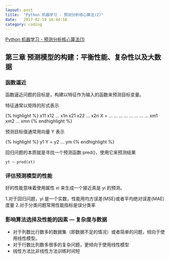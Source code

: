 ```yaml
---
layout: post
title:  "Python 机器学习 - 预测分析核心算法(2)"
date:   2017-02-19 16:44:10
category: coding
---
```


[Python 机器学习 - 预测分析核心算法(1)](http://crazydogs.github.io/coding/2017/02/15/python-%E6%9C%BA%E5%99%A8%E5%AD%A6%E4%B9%A0-1.html)

## 第三章 预测模型的构建：平衡性能、复杂性以及大数据

### 函数逼近
函数逼近问题的目标是，构建以特征作为输入的函数来预测目标变量。

特征通常以矩阵的形式表示

{% highlight %}
    x11 x12 ... x1n
    x21 x22 ... x2n
X = ... ... ... ...
    ... ... ... ...
    xm1 xm2 ... xmn
{% endhighlight %}

预测目标值通常用向量 Y 表示

{% highlight %}
    y1
Y = y2
    ...
    ym
{% endhighlight %}

回归问题的本质就是寻找一个预测函数 pred()，使用它来预测结果

````
yt ~ pred(xt)
````
### 评估预测模型的性能

好的性能意味着使用属性 xi 来生成一个接近真是 yi 的预测。

1.对于回归问题，yi 是一个实数，性能用均方误差(MSE)或者平均绝对误差(MAE)度量
2.对于分类问题常用性能指标是误分类率

### 影响算法选择及性能的因素 — 复杂度与数据
- 对于列数比行数多的数据集（即数据不足的情况）或者简单的问题，倾向于使用线性模型。
- 对于行数比列数多很多的复杂问题，更倾向于使用线性模型
- 线性方法比非线性方法训练时间短

